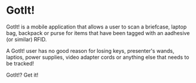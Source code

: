 # GotIt!

GotIt! is a mobile application that allows a user to scan a briefcase, laptop bag, backpack or purse for items that have been tagged with an aadhesive (or similar) RFID. 

A GotIt! user has no good reason for losing keys, presenter's wands, laptios, power supplies, video adapter cords or anything else that needs to be tracked! 

GotIt!? Get it!
